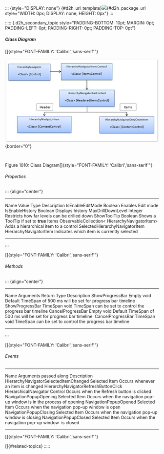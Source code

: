 ::: {style="DISPLAY: none"}
[](ms-xhelp:///?Id=d2h_url_template){#d2h_url_template}![](!package_url!){#d2h_package_url style="WIDTH: 0px; DISPLAY: none; HEIGHT: 0px"}
:::

::::: {.d2h_secondary_topic style="PADDING-BOTTOM: 10pt; MARGIN: 0pt; PADDING-LEFT: 0pt; PADDING-RIGHT: 0pt; PADDING-TOP: 0pt"}
##### Class Diagram

[]{style="FONT-FAMILY: 'Calibri','sans-serif'"} 

![](../ImagesExt/image261_906.jpg){border="0"}

 

Figure 1010: Class Diagram[]{style="FONT-FAMILY: 'Calibri','sans-serif'"}

###### Properties

::: {align="center"}
  -------------------------------- ------------------------------------------------- ----------------------------------------------
  Name                             Value Type                                        Description
  IsEnableEditMode                 Boolean                                           Enables Edit mode
  IsEnableHistory                  Boolean                                           Displays history
  MaxDrillDownLevel                Integer                                           Restricts how far levels can be drilled down
  ShowToolTip                      Boolean                                           Shows a ToolTip if set to **true**
  Items                            ObservableCollection\< HierarchyNavigatorItem\>   Adds a hierarchical item to a control
  SelectedHierarchyNavigatorItem   HierarchyNavigatorItem                            Indicates which item is currently selected
  -------------------------------- ------------------------------------------------- ----------------------------------------------
:::

[]{style="FONT-FAMILY: 'Calibri','sans-serif'"} 

###### Methods

::: {align="center"}
  -------------------- ----------- ------------- ------------------------------------------------------------------
  Name                 Arguments   Return Type   Description
  ShowProgressBar      Empty       void          Default TimeSpan of 500 ms will be set for progress bar timeline
  ShowProgressBar      TimeSpan    void          TimeSpan can be set to control the progress bar timeline
  CancelProgressBar    Empty       void          Default TimeSpan of 500 ms will be set for progress bar timeline
   CancelProgressBar   TimeSpan    void          TimeSpan can be set to control the progress bar timeline
  -------------------- ----------- ------------- ------------------------------------------------------------------
:::

[]{style="FONT-FAMILY: 'Calibri','sans-serif'"} 

###### Events

  --------------------------------------- ------------------------------- -----------------------------------------------------------------------
  Name                                    Arguments passed along          Description
  HierarchyNavigatorSelectedItemChanged   Selected Item                   Occurs whenever an item is changed
  HierarchyNavigatorRefreshButtonClick    HierarchicalNavigator Control   Occurs when the Refresh button is clicked
  NavigationPopupOpening                  Selected Item                   Occurs when the navigation pop-up window is in the process of opening
  NavigationPopupOpened                   Selected Item                   Occurs when the navigation pop-up window is open
  NavigationPopupClosing                  Selected Item                   Occurs when the navigation pop-up window is closing
  NavigationPopupClosed                   Selected Item                   Occurs when the navigation pop-up window  is closed
  --------------------------------------- ------------------------------- -----------------------------------------------------------------------

[]{style="FONT-FAMILY: 'Calibri','sans-serif'"} 

[]{#related-topics}
:::::
